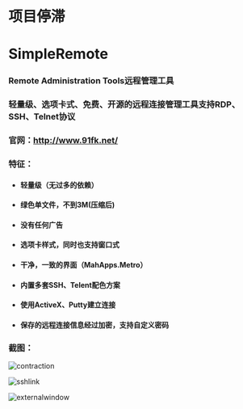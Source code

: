 # 项目停滞
# SimpleRemote
### Remote Administration Tools远程管理工具

### 轻量级、选项卡式、免费、开源的远程连接管理工具支持RDP、SSH、Telnet协议

### 官网：http://www.91fk.net/

### 特征：

- #### 轻量级（无过多的依赖）

- #### 绿色单文件，不到3M(压缩后)

- #### 没有任何广告

- #### 选项卡样式，同时也支持窗口式

- #### 干净，一致的界面（MahApps.Metro）

- #### 内置多套SSH、Telent配色方案

- #### 使用ActiveX、Putty建立连接

- #### 保存的远程连接信息经过加密，支持自定义密码

### 截图：

![contraction](https://github.com/beckzhu/SimpleRemote/blob/master/assets/contraction.png?raw=true)

![sshlink](https://github.com/beckzhu/SimpleRemote/blob/master/assets/externalwindow.png?raw=true)

![externalwindow](https://github.com/beckzhu/SimpleRemote/blob/master/assets/sshlink.png?raw=true)

